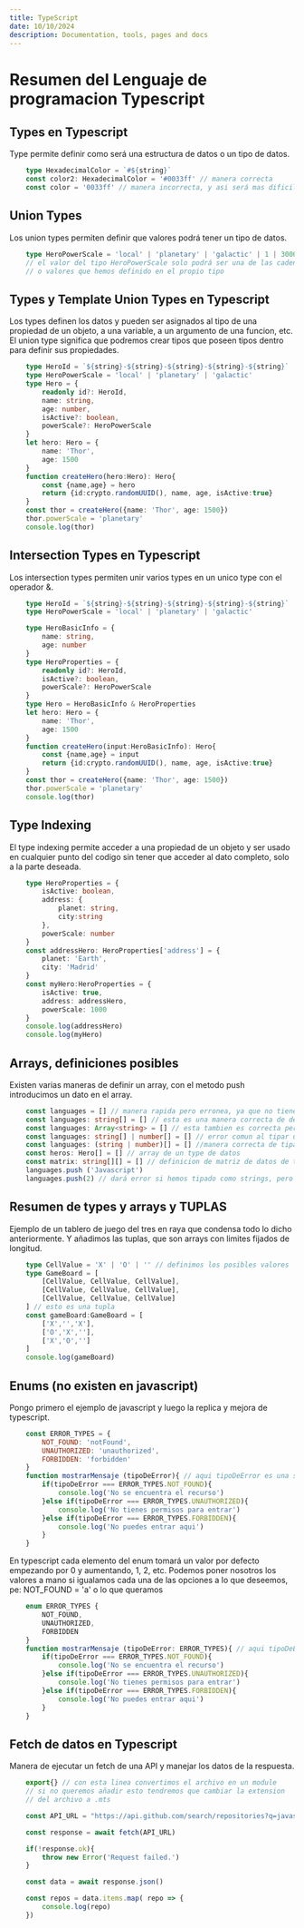 ```yaml
---
title: TypeScript
date: 10/10/2024
description: Documentation, tools, pages and docs
---
```

# Resumen del Lenguaje de programacion Typescript

## Types en Typescript
<p>Type permite definir como será una estructura de datos o un tipo de datos.</p>

```typescript
    type HexadecimalColor = `#${string}`    
    const color2: HexadecimalColor = '#0033ff' // manera correcta
    const color = '0033ff' // manera incorrecta, y asi será mas dificil equivocarnos por que marcará error
```

## Union Types
<p>Los union types permiten definir que valores podrá tener un tipo de datos.</p>

```typescript
    type HeroPowerScale = 'local' | 'planetary' | 'galactic' | 1 | 3000 | true
    // el valor del tipo HeroPowerScale solo podrá ser una de las cadenas
    // o valores que hemos definido en el propio tipo
```

## Types y Template Union Types en Typescript
<p>Los types definen los datos y pueden ser asignados al tipo de una propiedad de un objeto, a una variable, a un argumento de una funcion, etc. El union type significa que podremos crear tipos que poseen tipos dentro para definir sus propiedades.</p>

```typescript
    type HeroId = `${string}-${string}-${string}-${string}-${string}`
    type HeroPowerScale = 'local' | 'planetary' | 'galactic'
    type Hero = {
        readonly id?: HeroId,
        name: string,
        age: number,
        isActive?: boolean,
        powerScale?: HeroPowerScale
    }
    let hero: Hero = {
        name: 'Thor',
        age: 1500
    }
    function createHero(hero:Hero): Hero{
        const {name,age} = hero
        return {id:crypto.randomUUID(), name, age, isActive:true}
    }
    const thor = createHero({name: 'Thor', age: 1500})
    thor.powerScale = 'planetary'
    console.log(thor)
```

## Intersection Types en Typescript
<p>Los intersection types permiten unir varios types en un unico type con el operador &.</p>

```typescript
    type HeroId = `${string}-${string}-${string}-${string}-${string}`
    type HeroPowerScale = 'local' | 'planetary' | 'galactic'

    type HeroBasicInfo = {
        name: string,
        age: number
    }
    type HeroProperties = {
        readonly id?: HeroId,
        isActive?: boolean,
        powerScale?: HeroPowerScale
    }
    type Hero = HeroBasicInfo & HeroProperties
    let hero: Hero = {
        name: 'Thor',
        age: 1500
    }
    function createHero(input:HeroBasicInfo): Hero{
        const {name,age} = input
        return {id:crypto.randomUUID(), name, age, isActive:true}
    }
    const thor = createHero({name: 'Thor', age: 1500})
    thor.powerScale = 'planetary'
    console.log(thor)
```

## Type Indexing
<p>El type indexing permite acceder a una propiedad de un objeto y ser usado en cualquier punto del codigo sin tener que acceder al dato completo, solo a la parte deseada.</p>

```typescript
    type HeroProperties = {
        isActive: boolean,
        address: {
            planet: string,
            city:string
        },
        powerScale: number
    }
    const addressHero: HeroProperties['address'] = {
        planet: 'Earth',
        city: 'Madrid'
    }
    const myHero:HeroProperties = {
        isActive: true,
        address: addressHero,
        powerScale: 1000
    }
    console.log(addressHero)
    console.log(myHero)
```

## Arrays, definiciones posibles
<p>Existen varias maneras de definir un array, con el metodo push introducimos un dato en el array.</p>

```typescript
    const languages = [] // manera rapida pero erronea, ya que no tiene tipo y se infiere como never, el push dará error
    const languages: string[] = [] // esta es una manera correcta de declarar y tipar un array de strings
    const languages: Array<string> = [] // esta tambien es correcta pero menos clara
    const languages: string[] | number[] = [] // error comun al tipar un array de valores multiples
    const languages: (string | number)[] = [] //manera correcta de tipar un array de multiples tipos de datos
    const heros: Hero[] = [] // array de un type de datos
    const matrix: string[][] = [] // definicion de matriz de datos de tipo string
    languages.push ('Javascript')
    languages.push(2) // dará error si hemos tipado como strings, pero no dará error en un tipado multiple
```

## Resumen de types y arrays y TUPLAS
<p>Ejemplo de un tablero de juego del tres en raya que condensa todo lo dicho anteriormente. Y añadimos las tuplas, que son arrays con limites fijados de longitud.</p>

```typescript
    type CellValue = 'X' | 'O' | '' // definimos los posibles valores
    type GameBoard = [
        [CellValue, CellValue, CellValue],
        [CellValue, CellValue, CellValue],
        [CellValue, CellValue, CellValue]
    ] // esto es una tupla
    const gameBoard:GameBoard = [
        ['X','','X'],
        ['O','X',''],
        ['X','O','']
    ]
    console.log(gameBoard)
```

## Enums (no existen en javascript)
<p>Pongo primero el ejemplo de javascript y luego la replica y mejora de typescript.</p>

```javascript
    const ERROR_TYPES = {
        NOT_FOUND: 'notFound',
        UNAUTHORIZED: 'unauthorized',
        FORBIDDEN: 'forbidden'
    }
    function mostrarMensaje (tipoDeError){ // aqui tipoDeError es una string
        if(tipoDeError === ERROR_TYPES.NOT_FOUND){
            console.log('No se encuentra el recurso')
        }else if(tipoDeError === ERROR_TYPES.UNAUTHORIZED){
            console.log('No tienes permisos para entrar')
        }else if(tipoDeError === ERROR_TYPES.FORBIDDEN){
            console.log('No puedes entrar aqui')
        }
    }
```

<p>En typescript cada elemento del enum tomará un valor por defecto empezando por 0 y aumentando, 1, 2, etc. Podemos poner nosotros los valores a mano si igualamos cada una de las opciones a lo que deseemos, pe: NOT_FOUND = 'a' o lo que queramos</p>

```typescript
    enum ERROR_TYPES {
        NOT_FOUND,
        UNAUTHORIZED,
        FORBIDDEN
    }
    function mostrarMensaje (tipoDeError: ERROR_TYPES){ // aqui tipoDeError es el valor que coincide con enum, 0, 1, 2 etc.
        if(tipoDeError === ERROR_TYPES.NOT_FOUND){
            console.log('No se encuentra el recurso')
        }else if(tipoDeError === ERROR_TYPES.UNAUTHORIZED){
            console.log('No tienes permisos para entrar')
        }else if(tipoDeError === ERROR_TYPES.FORBIDDEN){
            console.log('No puedes entrar aqui')
        }
    }
```

## Fetch de datos en Typescript
<p>Manera de ejecutar un fetch de una API y manejar los datos de la respuesta.</p>

```typescript
    export{} // con esta linea convertimos el archivo en un module
    // si no queremos añadir esto tendremos que cambiar la extension
    // del archivo a .mts

    const API_URL = "https://api.github.com/search/repositories?q=javascript"

    const response = await fetch(API_URL)

    if(!response.ok){
        throw new Error('Request failed.')
    }

    const data = await response.json()

    const repos = data.items.map( repo => {
        console.log(repo)
    })
```